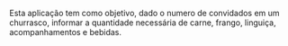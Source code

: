 Esta aplicação tem como objetivo, dado o numero de convidados em um churrasco, informar a quantidade necessária de carne, frango, linguiça, acompanhamentos e bebidas.